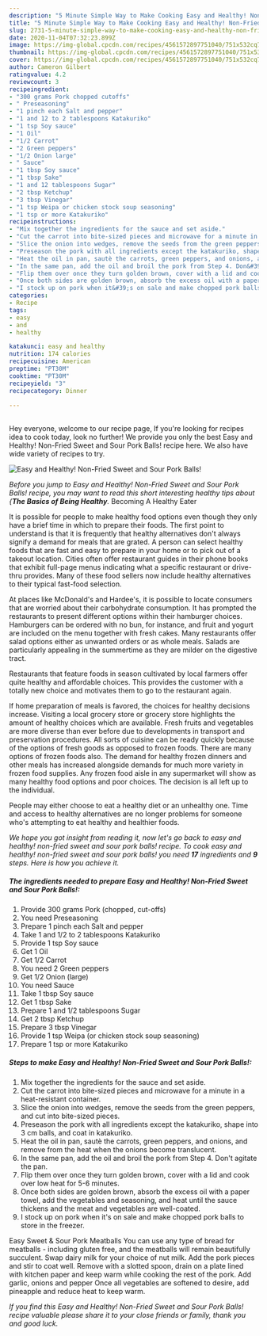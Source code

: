 ```yaml
---
description: "5 Minute Simple Way to Make Cooking Easy and Healthy! Non-Fried Sweet and Sour Pork Balls!"
title: "5 Minute Simple Way to Make Cooking Easy and Healthy! Non-Fried Sweet and Sour Pork Balls!"
slug: 2731-5-minute-simple-way-to-make-cooking-easy-and-healthy-non-fried-sweet-and-sour-pork-balls
date: 2020-11-04T07:32:23.899Z
image: https://img-global.cpcdn.com/recipes/4561572897751040/751x532cq70/easy-and-healthy-non-fried-sweet-and-sour-pork-balls-recipe-main-photo.jpg
thumbnail: https://img-global.cpcdn.com/recipes/4561572897751040/751x532cq70/easy-and-healthy-non-fried-sweet-and-sour-pork-balls-recipe-main-photo.jpg
cover: https://img-global.cpcdn.com/recipes/4561572897751040/751x532cq70/easy-and-healthy-non-fried-sweet-and-sour-pork-balls-recipe-main-photo.jpg
author: Cameron Gilbert
ratingvalue: 4.2
reviewcount: 3
recipeingredient:
- "300 grams Pork chopped cutoffs"
- " Preseasoning"
- "1 pinch each Salt and pepper"
- "1 and 12 to 2 tablespoons Katakuriko"
- "1 tsp Soy sauce"
- "1 Oil"
- "1/2 Carrot"
- "2 Green peppers"
- "1/2 Onion large"
- " Sauce"
- "1 tbsp Soy sauce"
- "1 tbsp Sake"
- "1 and 12 tablespoons Sugar"
- "2 tbsp Ketchup"
- "3 tbsp Vinegar"
- "1 tsp Weipa or chicken stock soup seasoning"
- "1 tsp or more Katakuriko"
recipeinstructions:
- "Mix together the ingredients for the sauce and set aside."
- "Cut the carrot into bite-sized pieces and microwave for a minute in a heat-resistant container."
- "Slice the onion into wedges, remove the seeds from the green peppers, and cut into bite-sized pieces."
- "Preseason the pork with all ingredients except the katakuriko, shape into 3 cm balls, and coat in katakuriko."
- "Heat the oil in pan, sautè the carrots, green peppers, and onions, and remove from the heat when the onions become translucent."
- "In the same pan, add the oil and broil the pork from Step 4. Don&#39;t agitate the pan."
- "Flip them over once they turn golden brown, cover with a lid and cook over low heat for 5-6 minutes."
- "Once both sides are golden brown, absorb the excess oil with a paper towel, add the vegetables and seasoning, and heat until the sauce thickens and the meat and vegetables are well-coated."
- "I stock up on pork when it&#39;s on sale and make chopped pork balls to store in the freezer."
categories:
- Recipe
tags:
- easy
- and
- healthy

katakunci: easy and healthy 
nutrition: 174 calories
recipecuisine: American
preptime: "PT30M"
cooktime: "PT30M"
recipeyield: "3"
recipecategory: Dinner

---
```

<br>
Hey everyone, welcome to our recipe page, If you're looking for recipes idea to cook today, look no further! We provide you only the best Easy and Healthy! Non-Fried Sweet and Sour Pork Balls! recipe here. We also have wide variety of recipes to try.
<br>


![Easy and Healthy! Non-Fried Sweet and Sour Pork Balls!](https://img-global.cpcdn.com/recipes/4561572897751040/751x532cq70/easy-and-healthy-non-fried-sweet-and-sour-pork-balls-recipe-main-photo.jpg)

<i>Before you jump to Easy and Healthy! Non-Fried Sweet and Sour Pork Balls! recipe, you may want to read this short interesting healthy tips about {<strong>The Basics of Being Healthy</strong>.</i>
Becoming A Healthy Eater

It is possible for people to make healthy food options even though they only have a brief time in which to prepare their foods. The first point to understand is that it is frequently that healthy alternatives don't always signify a demand for meals that are grated. A person can select healthy foods that are fast and easy to prepare in your home or to pick out of a takeout location. Cities often offer restaurant guides in their phone books that exhibit full-page menus indicating what a specific restaurant or drive-thru provides. Many of these food sellers now include healthy alternatives to their typical fast-food selection.

At places like McDonald's and Hardee's, it is possible to locate consumers that are worried about their carbohydrate consumption.  It has prompted the restaurants to present different options within their hamburger choices. Hamburgers can be ordered with no bun, for instance, and fruit and yogurt are included on the menu together with fresh cakes. Many restaurants offer salad options either as unwanted orders or as whole meals.  Salads are particularly appealing in the summertime as they are milder on the digestive tract.

Restaurants that feature foods in season cultivated by local farmers offer quite healthy and affordable choices.  This provides the customer with a totally new choice and motivates them to go to the restaurant again.

If home preparation of meals is favored, the choices for healthy decisions increase. Visiting a local grocery store or grocery store highlights the amount of healthy choices which are available. Fresh fruits and vegetables are more diverse than ever before due to developments in transport and preservation procedures.  All sorts of cuisine can be ready quickly because of the options of fresh goods as opposed to frozen foods. There are many options of frozen foods also. The demand for healthy frozen dinners and other meals has increased alongside demands for much more variety in frozen food supplies. Any frozen food aisle in any supermarket will show as many healthy food options and poor choices. The decision is all left up to the individual.

People may either choose to eat a healthy diet or an unhealthy one. Time and access to healthy alternatives are no longer problems for someone who's attempting to eat healthy and healthier foods.


<i>We hope you got insight from reading it, now let's go back to easy and healthy! non-fried sweet and sour pork balls! recipe. To cook easy and healthy! non-fried sweet and sour pork balls! you need <strong>17</strong> ingredients and <strong>9</strong> steps. Here is how you achieve it.
</i>

##### The ingredients needed to prepare Easy and Healthy! Non-Fried Sweet and Sour Pork Balls!:

1. Provide 300 grams Pork (chopped, cut-offs)
1. You need  Preseasoning
1. Prepare 1 pinch each Salt and pepper
1. Take 1 and 1/2 to 2 tablespoons Katakuriko
1. Provide 1 tsp Soy sauce
1. Get 1 Oil
1. Get 1/2 Carrot
1. You need 2 Green peppers
1. Get 1/2 Onion (large)
1. You need  Sauce
1. Take 1 tbsp Soy sauce
1. Get 1 tbsp Sake
1. Prepare 1 and 1/2 tablespoons Sugar
1. Get 2 tbsp Ketchup
1. Prepare 3 tbsp Vinegar
1. Provide 1 tsp Weipa (or chicken stock soup seasoning)
1. Prepare 1 tsp or more Katakuriko


##### Steps to make Easy and Healthy! Non-Fried Sweet and Sour Pork Balls!:

1. Mix together the ingredients for the sauce and set aside.
1. Cut the carrot into bite-sized pieces and microwave for a minute in a heat-resistant container.
1. Slice the onion into wedges, remove the seeds from the green peppers, and cut into bite-sized pieces.
1. Preseason the pork with all ingredients except the katakuriko, shape into 3 cm balls, and coat in katakuriko.
1. Heat the oil in pan, sautè the carrots, green peppers, and onions, and remove from the heat when the onions become translucent.
1. In the same pan, add the oil and broil the pork from Step 4. Don&#39;t agitate the pan.
1. Flip them over once they turn golden brown, cover with a lid and cook over low heat for 5-6 minutes.
1. Once both sides are golden brown, absorb the excess oil with a paper towel, add the vegetables and seasoning, and heat until the sauce thickens and the meat and vegetables are well-coated.
1. I stock up on pork when it&#39;s on sale and make chopped pork balls to store in the freezer.


Easy Sweet &amp; Sour Pork Meatballs You can use any type of bread for meatballs - including gluten free, and the meatballs will remain beautifully succulent. Swap dairy milk for your choice of nut milk. Add the pork pieces and stir to coat well. Remove with a slotted spoon, drain on a plate lined with kitchen paper and keep warm while cooking the rest of the pork. Add garlic, onions and pepper Once all vegetables are softened to desire, add pineapple and reduce heat to keep warm. 

<i>If you find this Easy and Healthy! Non-Fried Sweet and Sour Pork Balls! recipe valuable please share it to your close friends or family, thank you and good luck.</i>
